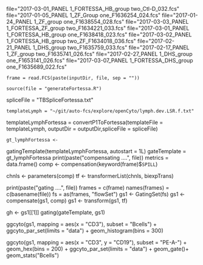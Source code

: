file="2017-03-01_PANEL 1_FORTESSA_HB_group two_Ctl-D_032.fcs"    
file="2017-01-05_PANEL 1_ZF_Group one_F1636254_024.fcs"
file="2017-01-24_PANEL 1_ZF_group one_F1638554_028.fcs"
file="2017-03-03_PANEL 1_FORTESSA_ZF_group two_F1634221_033.fcs"
file="2017-03-01_PANEL 1_FORTESSA_HB_group one_F1638418_023.fcs"
file="2017-03-02_PANEL 1_FORTESSA_HB_group two_ZF_F1634018_036.fcs"
file="2017-02-21_PANEL 1_DHS_group two_F1635759_033.fcs"
file="2017-02-17_PANEL 1_ZF_group two_F1635741_026.fcs"
file="2017-02-27_PANEL 1_DHS_group one_F1653141_026.fcs"
file="2017-03-07_PANEL 1_FORTESSA_DHS_group one_F1635689_022.fcs"


    frame = read.FCS(paste(inputDir, file, sep = ""))

    source(file = "generateFortessa.R")
spliceFile = "TBSpliceFortessa.txt"

    templateLymph = "~/git/auto-fcs/explore/openCyto/lymph.dev.LSR.f.txt"
templateLymphFortessa = convertP1ToFortessa(templateFile = templateLymph, outputDir = outputDir,spliceFile = spliceFile)

    gt_lymphFortessa <-
  gatingTemplate(templateLymphFortessa, autostart = 1L)
    gateTemplate = gt_lymphFortessa
print(paste("compensating ....", file))
metrics = data.frame()
comp <- compensation(keyword(frame)$`SPILL`)

chnls <- parameters(comp)
tf <- transformerList(chnls, biexpTrans)

print(paste("gating ....", file))
frames = c(frame)
names(frames) = c(basename(file))
fs =  as(frames, "flowSet")
gs1 <- GatingSet(fs)
gs1 <- compensate(gs1, comp)
gs1 <- transform(gs1, tf)

gh <- gs1[[1]]
gating(gateTemplate, gs1)

ggcyto(gs1,
       mapping = aes(x = "CD3"),
       subset = "Bcells") + ggcyto_par_set(limits = "data") + geom_histogram(bins = 300) 
       
 ggcyto(gs1,
              mapping = aes(x = "CD3", y = "CD19"),
              subset = "PE-A-") +
    geom_hex(bins = 200) + ggcyto_par_set(limits = "data") + geom_gate()+ geom_stats("Bcells")
    